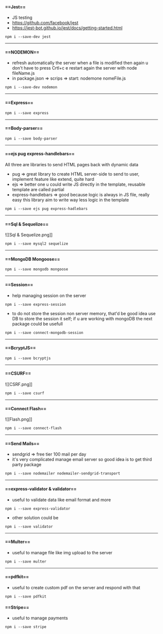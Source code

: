 #### ==Jest==
- JS testing
- https://github.com/facebook/jest
- https://jest-bot.github.io/jest/docs/getting-started.html
```console
npm i --save-dev jest
```
---
#### ==NODEMON==
- refresh automatically the server when a file is modified then again u don't have to press Crtl+c e restart again the server with  node fileName.js
- in package.json => scrips => start: nodemone nomeFile.js
```console
npm i --save-dev nodemon
```
---
#### ==Express==
```console
npm i --save express
```
---
#### ==Body-parser==
```console
npm i --save body-parser
```
---
#### ==ejs pug express-handlebars==
All three are libraries to send HTML pages back with dynamic data
- pug => great library to create HTML server-side to send to user, implement feature like extend, quite hard
- ejs => better one u could write JS directly in the template, reusable template are called partial 
- express-handlebars => good because logic is always in JS file, really easy this library aim to write way less logic in the template 
```console
npm i --save ejs pug express-hadlebars
```
---
#### ==Sql & Sequelize==

 ![[Sql & Sequelize.png]]
 
```console
npm i --save mysql2 sequelize
```
---
#### ==MongoDB Mongoose==
```console
npm i --save mongodb mongoose
```
---
#### ==Session==
- help managing session on the server
```console
npm i --save express-session
```

- to do not store the session non server memory, that'd be good idea use DB to store the session it self; if u are working with mongoDB the next package could be usefull
```console
npm i --save connect-mongodb-session
```
---
#### ==BcryptJS==
```console
npm i --save bcryptjs
```
---
#### ==CSURF==
![[CSRF.png]]
```console
npm i --save csurf
```
---
#### ==Connect Flash==
![[Flash.png]]
```console
npm i --save connect-flash
```
---
#### ==Send Mails==
- sendgrid => free tier 100 mail per day 
- it's very complicated manage email server so good idea is to get third party package
```console
npm i --save nodemailer nodemailer-sendgrid-transport
```
---
#### ==express-validator & validator==
- useful to validate data like email format and more
```console
npm i --save express-validator
```
- other solution could be
```console
npm i --save validator
```
---
#### ==Multer==
- useful to manage file like img upload to the server
```console
npm i --save multer
```
---
#### ==pdfkit==
- useful to create custom pdf on the server and respond with that
```console
npm i --save pdfkit
```
#### ==Stripe==
- useful to manage payments
```console
npm i --save stripe
```